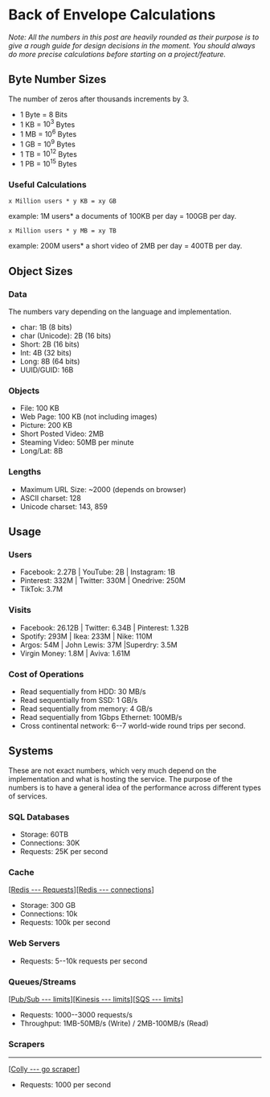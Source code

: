 # Back of Envelope Calculations

*Note: All the numbers in this post are heavily rounded as their purpose is to give a rough guide for design decisions in the moment. You should always do more precise calculations before starting on a project/feature.*

## Byte Number Sizes

The number of zeros after thousands increments by 3.

- 1 Byte = 8 Bits
- 1 KB = $10^3$ Bytes
- 1 MB = $10^6$ Bytes
- 1 GB = $10^9$ Bytes
- 1 TB = $10^{12}$ Bytes
- 1 PB = $10^{15}$ Bytes
  
### Useful Calculations

`x Million users * y KB = xy GB`

example: 1M users* a documents of 100KB per day = 100GB per day.

`x Million users * y MB = xy TB`

example: 200M users* a short video of 2MB per day = 400TB per day.


## Object Sizes


### Data

The numbers vary depending on the language and implementation.

- char: 1B (8 bits)
- char (Unicode): 2B (16 bits)
- Short: 2B (16 bits)
- Int: 4B (32 bits)
- Long: 8B (64 bits)
- UUID/GUID: 16B

### Objects


- File: 100 KB
- Web Page: 100 KB (not including images)
- Picture: 200 KB
- Short Posted Video: 2MB
- Steaming Video: 50MB per minute
- Long/Lat: 8B

### Lengths

- Maximum URL Size: ~2000 (depends on browser)
- ASCII charset: 128
- Unicode charset: 143, 859

## Usage

### Users

- Facebook: 2.27B | YouTube: 2B | Instagram: 1B
- Pinterest: 332M | Twitter: 330M | Onedrive: 250M
- TikTok: 3.7M

### Visits


- Facebook: 26.12B | Twitter: 6.34B | Pinterest: 1.32B
- Spotify: 293M | Ikea: 233M | Nike: 110M
- Argos: 54M | John Lewis: 37M |Superdry: 3.5M
- Virgin Money: 1.8M | Aviva: 1.61M

### Cost of Operations

- Read sequentially from HDD: 30 MB/s
- Read sequentially from SSD: 1 GB/s
- Read sequentially from memory: 4 GB/s
- Read sequentially from 1Gbps Ethernet: 100MB/s
- Cross continental network: 6--7 world-wide round trips per second.

## Systems


These are not exact numbers, which very much depend on the implementation and what is hosting the service. The purpose of the numbers is to have a general idea of the performance across different types of services.

### SQL Databases

- Storage: 60TB
- Connections: 30K
- Requests: 25K per second

### Cache

[[Redis --- Requests](https://redis.io/topics/benchmarks)][[Redis --- connections](https://redis.io/topics/clients#:~:text=In%20Redis%202.4%20there%20was,conf.)]

- Storage: 300 GB
- Connections: 10k
- Requests: 100k per second

### Web Servers

- Requests: 5--10k requests per second

### Queues/Streams

[[Pub/Sub --- limits](https://cloud.google.com/pubsub/quotas)][[Kinesis --- limits](https://docs.aws.amazon.com/streams/latest/dev/service-sizes-and-limits.html)][[SQS --- limits](https://docs.aws.amazon.com/AWSSimpleQueueService/latest/SQSDeveloperGuide/quotas-messages.html)]

- Requests: 1000--3000 requests/s
- Throughput: 1MB-50MB/s (Write) / 2MB-100MB/s (Read)

### Scrapers
--------

[[Colly --- go scraper](https://github.com/gocolly/colly)]

- Requests: 1000 per second
